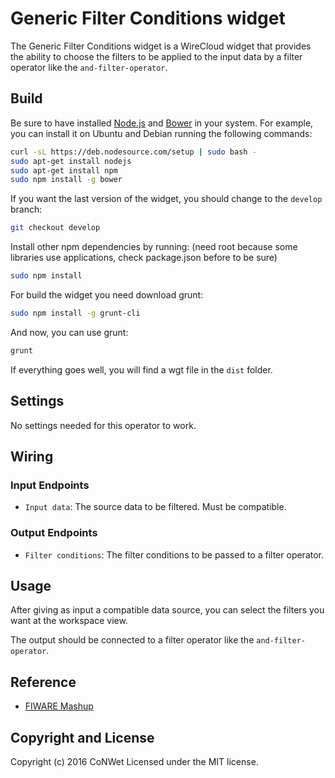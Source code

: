 Generic Filter Conditions widget
======================

The Generic Filter Conditions widget is a WireCloud widget that provides the ability to choose the filters to be applied to the input data by a filter operator like the `and-filter-operator`.

Build
-----

Be sure to have installed [Node.js](http://node.js) and [Bower](http://bower.io) in your system. For example, you can install it on Ubuntu and Debian running the following commands:

```bash
curl -sL https://deb.nodesource.com/setup | sudo bash -
sudo apt-get install nodejs
sudo apt-get install npm
sudo npm install -g bower
```

If you want the last version of the widget, you should change to the `develop` branch:

```bash
git checkout develop
```

Install other npm dependencies by running: (need root because some libraries use applications, check package.json before to be sure)

```bash
sudo npm install
```

For build the widget you need download grunt:

```bash
sudo npm install -g grunt-cli
```

And now, you can use grunt:

```bash
grunt
```

If everything goes well, you will find a wgt file in the `dist` folder.

## Settings

No settings needed for this operator to work.

## Wiring

### Input Endpoints

- `Input data`: The source data to be filtered. Must be compatible.

### Output Endpoints

- `Filter conditions`: The filter conditions to be passed to a filter operator.

## Usage

After giving as input a compatible data source, you can select the filters you want at the workspace view.

The output should be connected to a filter operator like the `and-filter-operator`.

## Reference

- [FIWARE Mashup](https://mashup.lab.fiware.org/)

## Copyright and License

Copyright (c) 2016 CoNWet
Licensed under the MIT license.
